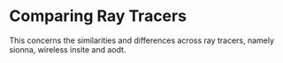 # Comparing Ray Tracers

This concerns the similarities and differences across ray tracers, namely sionna, wireless insite and aodt.





